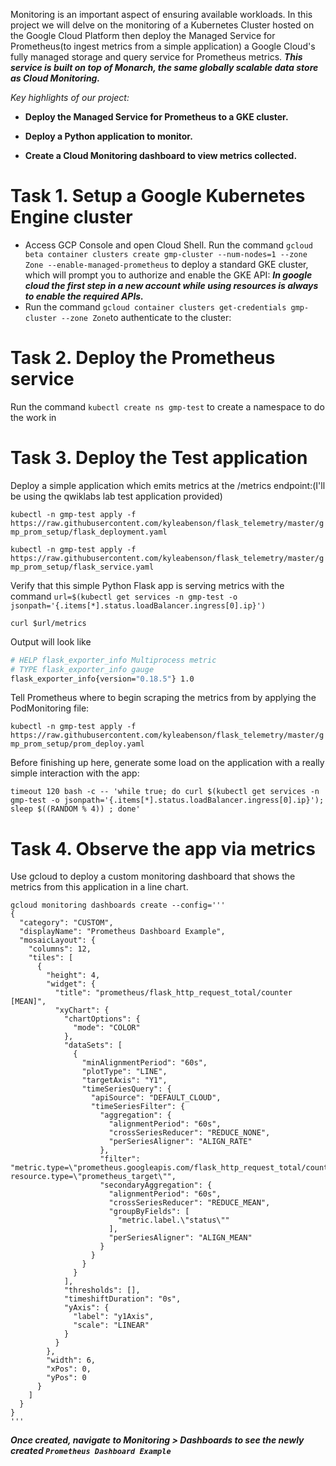 Monitoring is an important aspect of ensuring available workloads. In this project we will delve on the monitoring of a Kubernetes Cluster hosted on the Google Cloud Platform then deploy the Managed Service for Prometheus(to ingest metrics from a simple application) a Google Cloud's fully managed storage and query service for Prometheus metrics. 
**_This service is built on top of Monarch, the same globally scalable data store as Cloud Monitoring._**

_Key highlights of our project:_

- **Deploy the Managed Service for Prometheus to a GKE cluster.**

- **Deploy a Python application to monitor.**

- **Create a Cloud Monitoring dashboard to view metrics collected.**

# Task 1. Setup a Google Kubernetes Engine cluster

- Access GCP Console and open Cloud Shell. Run the command ```gcloud beta container clusters create gmp-cluster --num-nodes=1 --zone Zone --enable-managed-prometheus``` to deploy a standard GKE cluster, which will prompt you to authorize and enable the GKE API: **_In google cloud the first step in a new account while using resources is always to enable the required APIs._**
- Run the command ```gcloud container clusters get-credentials gmp-cluster --zone Zone```to authenticate to the cluster:

# Task 2. Deploy the Prometheus service

Run the command ```kubectl create ns gmp-test``` to create a namespace to do the work in

# Task 3. Deploy the Test application

Deploy a simple application which emits metrics at the /metrics endpoint:(I'll be using the qwiklabs lab test application provided)

```kubectl -n gmp-test apply -f https://raw.githubusercontent.com/kyleabenson/flask_telemetry/master/gmp_prom_setup/flask_deployment.yaml```

```kubectl -n gmp-test apply -f https://raw.githubusercontent.com/kyleabenson/flask_telemetry/master/gmp_prom_setup/flask_service.yaml```

Verify that this simple Python Flask app is serving metrics with the command ```url=$(kubectl get services -n gmp-test -o jsonpath='{.items[*].status.loadBalancer.ingress[0].ip}')```

 ```curl $url/metrics```

Output will look like

```sh
# HELP flask_exporter_info Multiprocess metric
# TYPE flask_exporter_info gauge
flask_exporter_info{version="0.18.5"} 1.0
```

Tell Prometheus where to begin scraping the metrics from by applying the PodMonitoring file:

```kubectl -n gmp-test apply -f https://raw.githubusercontent.com/kyleabenson/flask_telemetry/master/gmp_prom_setup/prom_deploy.yaml```

Before finishing up here, generate some load on the application with a really simple interaction with the app:

```timeout 120 bash -c -- 'while true; do curl $(kubectl get services -n gmp-test -o jsonpath='{.items[*].status.loadBalancer.ingress[0].ip}'); sleep $((RANDOM % 4)) ; done'```


# Task 4. Observe the app via metrics

Use gcloud to deploy a custom monitoring dashboard that shows the metrics from this application in a line chart.

```
gcloud monitoring dashboards create --config='''
{
  "category": "CUSTOM",
  "displayName": "Prometheus Dashboard Example",
  "mosaicLayout": {
    "columns": 12,
    "tiles": [
      {
        "height": 4,
        "widget": {
          "title": "prometheus/flask_http_request_total/counter [MEAN]",
          "xyChart": {
            "chartOptions": {
              "mode": "COLOR"
            },
            "dataSets": [
              {
                "minAlignmentPeriod": "60s",
                "plotType": "LINE",
                "targetAxis": "Y1",
                "timeSeriesQuery": {
                  "apiSource": "DEFAULT_CLOUD",
                  "timeSeriesFilter": {
                    "aggregation": {
                      "alignmentPeriod": "60s",
                      "crossSeriesReducer": "REDUCE_NONE",
                      "perSeriesAligner": "ALIGN_RATE"
                    },
                    "filter": "metric.type=\"prometheus.googleapis.com/flask_http_request_total/counter\" resource.type=\"prometheus_target\"",
                    "secondaryAggregation": {
                      "alignmentPeriod": "60s",
                      "crossSeriesReducer": "REDUCE_MEAN",
                      "groupByFields": [
                        "metric.label.\"status\""
                      ],
                      "perSeriesAligner": "ALIGN_MEAN"
                    }
                  }
                }
              }
            ],
            "thresholds": [],
            "timeshiftDuration": "0s",
            "yAxis": {
              "label": "y1Axis",
              "scale": "LINEAR"
            }
          }
        },
        "width": 6,
        "xPos": 0,
        "yPos": 0
      }
    ]
  }
}
'''
```

**_Once created, navigate to Monitoring > Dashboards to see the newly created ```Prometheus Dashboard Example```_**









